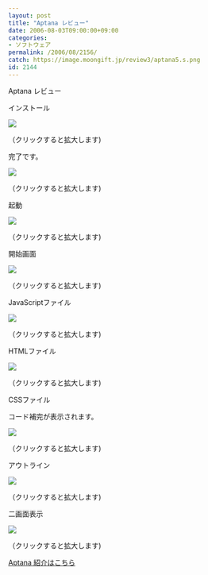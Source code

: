 ```yaml
---
layout: post
title: "Aptana レビュー"
date: 2006-08-03T09:00:00+09:00
categories:
- ソフトウェア
permalink: /2006/08/2156/
catch: https://image.moongift.jp/review3/aptana5.s.png
id: 2144
---
```

Aptana レビュー  
<!--more-->

インストール

  

[![](https://image.moongift.jp/review3/aptana1.s.png)](https://image.moongift.jp/review3/aptana1.png)  
  
（クリックすると拡大します)

  

完了です。

  

[![](https://image.moongift.jp/review3/aptana2.s.png)](https://image.moongift.jp/review3/aptana2.png)  
  
（クリックすると拡大します)

  

起動

  

[![](https://image.moongift.jp/review3/aptana3.s.png)](https://image.moongift.jp/review3/aptana3.png)  
  
（クリックすると拡大します)

  

開始画面

  

[![](https://image.moongift.jp/review3/aptana4.s.png)](https://image.moongift.jp/review3/aptana4.png)  
  
（クリックすると拡大します)

  

JavaScriptファイル

  

[![](https://image.moongift.jp/review3/aptana5.s.png)](https://image.moongift.jp/review3/aptana5.png)  
  
（クリックすると拡大します)

  

HTMLファイル

  

[![](https://image.moongift.jp/review3/aptana6.s.png)](https://image.moongift.jp/review3/aptana6.png)  
  
（クリックすると拡大します)

  

CSSファイル

  

コード補完が表示されます。

  

[![](https://image.moongift.jp/review3/aptana7.s.png)](https://image.moongift.jp/review3/aptana7.png)  
  
（クリックすると拡大します)

  

アウトライン

  

[![](https://image.moongift.jp/review3/aptana8.s.png)](https://image.moongift.jp/review3/aptana8.png)  
  
（クリックすると拡大します)

  

二画面表示

  

[![](https://image.moongift.jp/review3/aptana9.s.png)](https://image.moongift.jp/review3/aptana9.png)  
  
（クリックすると拡大します)

  

[Aptana 紹介はこちら](http://oss.moongift.jp/intro/i-2152.html)

